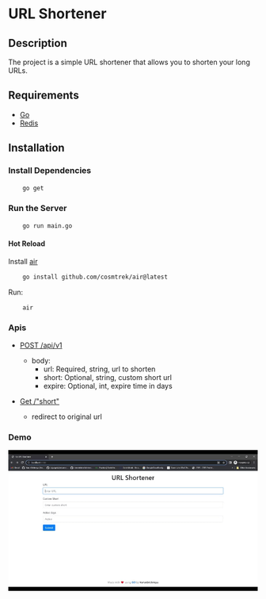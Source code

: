 # URL Shortener

## Description

The project is a simple URL shortener that allows you to shorten your long URLs.

## Requirements

- [Go](https://go.dev)
- [Redis](https://redis.io)

## Installation

### Install Dependencies

```bash
    go get
```

### Run the Server

```bash
    go run main.go
```

#### Hot Reload

Install [air](https://github.com/cosmtrek/air)

```bash
    go install github.com/cosmtrek/air@latest
```

Run:

```bash
    air
```

### Apis

- [POST /api/v1](/api/v1)
  - body:
    - url: Required, string, url to shorten
    - short: Optional, string, custom short url
    - expire: Optional, int, expire time in days

- [Get /"short"](/<short>)
  - redirect to original url

### Demo

![demo](./media/demo.gif)
